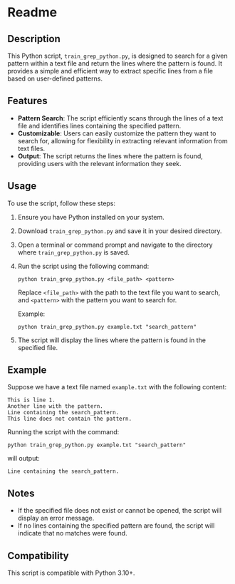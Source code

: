 # Readme

## Description
This Python script, `train_grep_python.py`, is designed to search for a given pattern within a text file and return the lines where the pattern is found. It provides a simple and efficient way to extract specific lines from a file based on user-defined patterns.

## Features
- **Pattern Search**: The script efficiently scans through the lines of a text file and identifies lines containing the specified pattern.
- **Customizable**: Users can easily customize the pattern they want to search for, allowing for flexibility in extracting relevant information from text files.
- **Output**: The script returns the lines where the pattern is found, providing users with the relevant information they seek.

## Usage
To use the script, follow these steps:

1. Ensure you have Python installed on your system.
2. Download `train_grep_python.py` and save it in your desired directory.
3. Open a terminal or command prompt and navigate to the directory where `train_grep_python.py` is saved.
4. Run the script using the following command:
   ```
   python train_grep_python.py <file_path> <pattern>
   ```
   Replace `<file_path>` with the path to the text file you want to search, and `<pattern>` with the pattern you want to search for.

   Example:
   ```
   python train_grep_python.py example.txt "search_pattern"
   ```

5. The script will display the lines where the pattern is found in the specified file.

## Example
Suppose we have a text file named `example.txt` with the following content:
```
This is line 1.
Another line with the pattern.
Line containing the search_pattern.
This line does not contain the pattern.
```
Running the script with the command:
```
python train_grep_python.py example.txt "search_pattern"
```
will output:
```
Line containing the search_pattern.
```

## Notes
- If the specified file does not exist or cannot be opened, the script will display an error message.
- If no lines containing the specified pattern are found, the script will indicate that no matches were found.

## Compatibility
This script is compatible with Python 3.10+.
